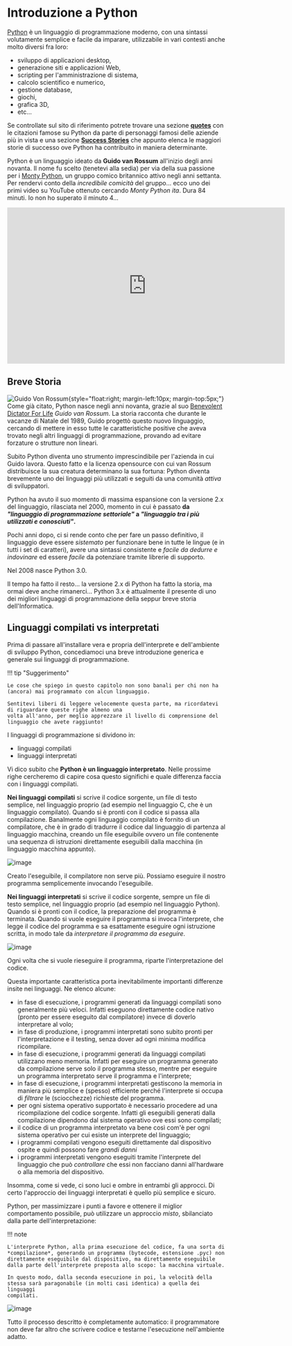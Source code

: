 # Introduzione a Python

[Python](https://www.python.org/) è un linguaggio di programmazione moderno, con una sintassi volutamente semplice e facile da imparare,
utilizzabile in vari contesti anche molto diversi fra loro:

-   sviluppo di applicazioni desktop,
-   generazione siti e applicazioni Web,
-   scripting per l'amministrazione di sistema,
-   calcolo scientifico e numerico,
-   gestione database,
-   giochi,
-   grafica 3D,
-   etc\...

Se controllate sul sito di riferimento potrete trovare una sezione **[quotes](https://www.python.org/about/quotes/)** con le citazioni famose su Python da parte di personaggi famosi delle aziende più in vista 
e una sezione **[Success Stories](https://www.python.org/success-stories/)** che appunto elenca le maggiori 
storie di successo ove Python ha contribuito in maniera determinante.

Python è un linguaggio ideato da **Guido van Rossum** all'inizio degli anni novanta. Il nome fu scelto (tenetevi alla sedia) per via della sua
passione per i [Monty Python](https://it.wikipedia.org/wiki/Monty_Python), un gruppo comico britannico attivo negli anni settanta. 
Per rendervi conto della *incredibile comicità* del gruppo... ecco uno dei primi video su YouTube ottenuto cercando *Monty Python ita*. 
Dura 84 minuti. Io non ho superato il minuto 4...

<iframe width="640" height="360" src="https://www.youtube.com/embed/S04V_mW5v0I" title="YouTube video player" frameborder="0" allow="accelerometer; autoplay; clipboard-write; encrypted-media; gyroscope; picture-in-picture" allowfullscreen></iframe>



<!-- ############################################################################################ -->
## Breve Storia


![Guido Von Rossum](images/GuidoVonRossum.jpg){style="float:right; margin-left:10px; margin-top:5px;"}
Come già citato, Python nasce negli anni novanta, grazie al suo [Benevolent Dictator For Life](https://en.wikipedia.org/wiki/Benevolent_dictator_for_life) 
*Guido van Rossum*. 
La storia racconta che durante le vacanze di Natale del 1989, Guido progettò questo nuovo linguaggio, cercando di mettere in esso tutte le caratteristiche positive 
che aveva trovato negli altri linguaggi di programmazione, provando ad evitare forzature o strutture non lineari.

Subito Python diventa uno strumento imprescindibile per l'azienda in cui Guido lavora. Questo fatto e la licenza opensource con cui van Rossum
distribuisce la sua creatura determinano la sua fortuna: Python diventa brevemente uno dei linguaggi più utilizzati e seguiti da una comunità
*attiva* di sviluppatori.

Python ha avuto il suo momento di massima espansione con la versione 2.x del linguaggio, rilasciata nel 2000, momento in cui è passato 
**da *"linguaggio di programmazione settoriale"* a *"linguaggio tra i più utilizzati e conosciuti"*.**

Pochi anni dopo, ci si rende conto che per fare un passo definitivo, il linguaggio deve essere *sistemato* per funzionare bene in tutte le
lingue (e in tutti i set di caratteri), avere una sintassi consistente e *facile da dedurre e indovinare* ed essere *facile* da potenziare
tramite librerie di supporto.

Nel 2008 nasce Python 3.0.

Il tempo ha fatto il resto... la versione 2.x di Python ha fatto la storia, ma ormai deve anche rimanerci... Python 3.x è attualmente il presente di uno 
dei migliori linguaggi di programmazione della seppur breve storia dell'Informatica.



<!-- ############################################################################################ -->
## Linguaggi compilati vs interpretati


Prima di passare all'installare vera e propria dell'interprete e dell'ambiente di sviluppo Python, concediamoci una breve introduzione generica e generale sui linguaggi di programmazione.

!!! tip "Suggerimento"

    Le cose che spiego in questo capitolo non sono banali per chi non ha (ancora) mai programmato con alcun linguaggio. 
    
    Sentitevi liberi di leggere velocemente questa parte, ma ricordatevi di riguardare queste righe almeno una
    volta all'anno, per meglio apprezzare il livello di comprensione del linguaggio che avete raggiunto!


I linguaggi di programmazione si dividono in:

-   linguaggi compilati
-   linguaggi interpretati

Vi dico subito che **Python è un linguaggio interpretato**. Nelle prossime righe cercheremo di capire cosa questo significhi e quale
differenza faccia con i linguaggi compilati.

**Nei linguaggi compilati** si scrive il codice sorgente, un file di testo semplice, nel linguaggio proprio (ad esempio nel linguaggio C, che è un
linguaggio compilato). Quando si è pronti con il codice si passa alla compilazione. 
Banalmente ogni linguaggio compilato è fornito di un compilatore, che è in grado di tradurre il codice dal linguaggio di
partenza al linguaggio macchina, creando un file eseguibile ovvero un file contenente una sequenza di istruzioni direttamente eseguibili dalla
macchina (in linguaggio macchina appunto).

![image](images/compiler.gif)

Creato l'eseguibile, il compilatore non serve più. Possiamo eseguire il nostro programma semplicemente invocando l'eseguibile.

**Nei linguaggi interpretati** si scrive il codice sorgente, sempre un file di testo semplice, nel linguaggio proprio (ad esempio nel linguaggio
Python). Quando si è pronti con il codice, la preparazione del programma è terminata. Quando si vuole eseguire il programma si invoca
l'interprete, che legge il codice del programma e sa esattamente eseguire ogni istruzione scritta, in modo tale da *interpretare il
programma da eseguire*.

![image](images/interpreter.gif)

Ogni volta che si vuole rieseguire il programma, riparte l'interpretazione del codice.

Questa importante caratteristica porta inevitabilmente importanti differenze insite nei linguaggi. Ne elenco alcune:

-   in fase di esecuzione, i programmi generati da linguaggi compilati
    sono generalmente più veloci. Infatti eseguono direttamente codice
    nativo (pronto per essere eseguito dal compilatore) invece di
    doverlo interpretare al volo;
-   in fase di produzione, i programmi interpretati sono subito pronti
    per l'interpretazione e il testing, senza dover ad ogni minima
    modifica ricompilare.
-   in fase di esecuzione, i programmi generati da linguaggi compilati
    utilizzano meno memoria. Infatti per eseguire un programma generato
    da compilazione serve solo il programma stesso, mentre per eseguire
    un programma interpretato serve il programma e l'interprete;
-   in fase di esecuzione, i programmi interpretati gestiscono la
    memoria in maniera più semplice e (spesso) efficiente perché
    l'interprete si occupa di *filtrare* le (sciocchezze) richieste del
    programma.
-   per ogni sistema operativo supportato è necessario procedere ad una
    ricompilazione del codice sorgente. Infatti gli eseguibili generati
    dalla compilazione dipendono dal sistema operativo ove essi sono
    compilati;
-   il codice di un programma interpretato va bene così com'è per ogni
    sistema operativo per cui esiste un interprete del linguaggio;
-   i programmi compilati vengono eseguiti direttamente dal dispositivo
    ospite e quindi possono fare *grandi danni*
-   i programmi interpretati vengono eseguiti tramite l'interprete del
    linguaggio che può *controllare* che essi non facciano danni
    all'hardware o alla memoria del dispositivo.

Insomma, come si vede, ci sono luci e ombre in entrambi gli approcci. Di certo l'approccio dei linguaggi interpretati è quello più semplice e
sicuro.

Python, per massimizzare i punti a favore e ottenere il miglior comportamento possibile, può utilizzare un approccio *misto*,
sbilanciato dalla parte dell'interpretazione:

!!! note

    L'interprete Python, alla prima esecuzione del codice, fa una sorta di
    *compilazione*, generando un programma (bytecode, estensione .pyc) non
    direttamente eseguibile dal dispositivo, ma direttamente eseguibile
    dalla parte dell'interprete preposta allo scopo: la macchina virtuale.

    In questo modo, dalla seconda esecuzione in poi, la velocità della
    stessa sarà paragonabile (in molti casi identica) a quella dei linguaggi
    compilati.


![image](images/python_compiler_virtual_machine.png)

Tutto il processo descritto è completamente automatico: il programmatore
non deve far altro che scrivere codice e testarne l'esecuzione
nell'ambiente adatto.

<br>
<br>
<br>

